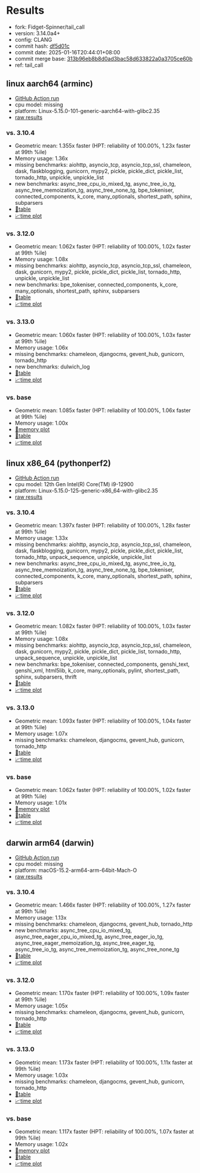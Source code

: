 # Results

- fork: Fidget-Spinner/tail_call
- version: 3.14.0a4+
- config: CLANG
- commit hash: [df5d01c](https://github.com/Fidget%2dSpinner/cpython/commit/df5d01c)
- commit date: 2025-01-16T20:44:01+08:00
- commit merge base: [313b96eb8b8d0ad3bac58d633822a0a3705ce60b](https://github.com/python/cpython/commit/313b96eb8b8d0ad3bac58d633822a0a3705ce60b)
- ref: tail_call

## linux aarch64 (arminc)

- [GitHub Action run](https://github.com/faster-cpython/benchmarking/actions/runs/12811335920)
- cpu model: missing
- platform: Linux-5.15.0-101-generic-aarch64-with-glibc2.35
- [raw results](bm-20250116-arminc-aarch64-Fidget%252dSpinner-tail_call-3.14.0a4%2B-df5d01c.json)

### vs. 3.10.4

- Geometric mean: 1.355x faster (HPT: reliability of 100.00%, 1.23x faster at 99th %ile)
- Memory usage: 1.36x
- missing benchmarks: aiohttp, asyncio_tcp, asyncio_tcp_ssl, chameleon, dask, flaskblogging, gunicorn, mypy2, pickle, pickle_dict, pickle_list, tornado_http, unpickle, unpickle_list
- new benchmarks: async_tree_cpu_io_mixed_tg, async_tree_io_tg, async_tree_memoization_tg, async_tree_none_tg, bpe_tokeniser, connected_components, k_core, many_optionals, shortest_path, sphinx, subparsers
- [📄table](bm-20250116-arminc-aarch64-Fidget%252dSpinner-tail_call-3.14.0a4%2B-df5d01c-vs-3.10.4.md)
- [📈time plot](bm-20250116-arminc-aarch64-Fidget%252dSpinner-tail_call-3.14.0a4%2B-df5d01c-vs-3.10.4.svg)

### vs. 3.12.0

- Geometric mean: 1.062x faster (HPT: reliability of 100.00%, 1.02x faster at 99th %ile)
- Memory usage: 1.08x
- missing benchmarks: aiohttp, asyncio_tcp, asyncio_tcp_ssl, chameleon, dask, gunicorn, mypy2, pickle, pickle_dict, pickle_list, tornado_http, unpickle, unpickle_list
- new benchmarks: bpe_tokeniser, connected_components, k_core, many_optionals, shortest_path, sphinx, subparsers
- [📄table](bm-20250116-arminc-aarch64-Fidget%252dSpinner-tail_call-3.14.0a4%2B-df5d01c-vs-3.12.0.md)
- [📈time plot](bm-20250116-arminc-aarch64-Fidget%252dSpinner-tail_call-3.14.0a4%2B-df5d01c-vs-3.12.0.svg)

### vs. 3.13.0

- Geometric mean: 1.060x faster (HPT: reliability of 100.00%, 1.03x faster at 99th %ile)
- Memory usage: 1.06x
- missing benchmarks: chameleon, djangocms, gevent_hub, gunicorn, tornado_http
- new benchmarks: dulwich_log
- [📄table](bm-20250116-arminc-aarch64-Fidget%252dSpinner-tail_call-3.14.0a4%2B-df5d01c-vs-3.13.0.md)
- [📈time plot](bm-20250116-arminc-aarch64-Fidget%252dSpinner-tail_call-3.14.0a4%2B-df5d01c-vs-3.13.0.svg)

### vs. base

- Geometric mean: 1.085x faster (HPT: reliability of 100.00%, 1.06x faster at 99th %ile)
- Memory usage: 1.00x
- [🧠memory plot](bm-20250116-arminc-aarch64-Fidget%252dSpinner-tail_call-3.14.0a4%2B-df5d01c-vs-base-mem.svg)
- [📄table](bm-20250116-arminc-aarch64-Fidget%252dSpinner-tail_call-3.14.0a4%2B-df5d01c-vs-base.md)
- [📈time plot](bm-20250116-arminc-aarch64-Fidget%252dSpinner-tail_call-3.14.0a4%2B-df5d01c-vs-base.svg)

## linux x86_64 (pythonperf2)

- [GitHub Action run](https://github.com/faster-cpython/benchmarking/actions/runs/12811326822)
- cpu model: 12th Gen Intel(R) Core(TM) i9-12900
- platform: Linux-5.15.0-125-generic-x86_64-with-glibc2.35
- [raw results](bm-20250116-pythonperf2-x86_64-Fidget%252dSpinner-tail_call-3.14.0a4%2B-df5d01c.json)

### vs. 3.10.4

- Geometric mean: 1.397x faster (HPT: reliability of 100.00%, 1.28x faster at 99th %ile)
- Memory usage: 1.33x
- missing benchmarks: aiohttp, asyncio_tcp, asyncio_tcp_ssl, chameleon, dask, flaskblogging, gunicorn, mypy2, pickle, pickle_dict, pickle_list, tornado_http, unpack_sequence, unpickle, unpickle_list
- new benchmarks: async_tree_cpu_io_mixed_tg, async_tree_io_tg, async_tree_memoization_tg, async_tree_none_tg, bpe_tokeniser, connected_components, k_core, many_optionals, shortest_path, sphinx, subparsers
- [📄table](bm-20250116-pythonperf2-x86_64-Fidget%252dSpinner-tail_call-3.14.0a4%2B-df5d01c-vs-3.10.4.md)
- [📈time plot](bm-20250116-pythonperf2-x86_64-Fidget%252dSpinner-tail_call-3.14.0a4%2B-df5d01c-vs-3.10.4.svg)

### vs. 3.12.0

- Geometric mean: 1.082x faster (HPT: reliability of 100.00%, 1.03x faster at 99th %ile)
- Memory usage: 1.08x
- missing benchmarks: aiohttp, asyncio_tcp, asyncio_tcp_ssl, chameleon, dask, gunicorn, mypy2, pickle, pickle_dict, pickle_list, tornado_http, unpack_sequence, unpickle, unpickle_list
- new benchmarks: bpe_tokeniser, connected_components, genshi_text, genshi_xml, html5lib, k_core, many_optionals, pylint, shortest_path, sphinx, subparsers, thrift
- [📄table](bm-20250116-pythonperf2-x86_64-Fidget%252dSpinner-tail_call-3.14.0a4%2B-df5d01c-vs-3.12.0.md)
- [📈time plot](bm-20250116-pythonperf2-x86_64-Fidget%252dSpinner-tail_call-3.14.0a4%2B-df5d01c-vs-3.12.0.svg)

### vs. 3.13.0

- Geometric mean: 1.093x faster (HPT: reliability of 100.00%, 1.04x faster at 99th %ile)
- Memory usage: 1.07x
- missing benchmarks: chameleon, djangocms, gevent_hub, gunicorn, tornado_http
- [📄table](bm-20250116-pythonperf2-x86_64-Fidget%252dSpinner-tail_call-3.14.0a4%2B-df5d01c-vs-3.13.0.md)
- [📈time plot](bm-20250116-pythonperf2-x86_64-Fidget%252dSpinner-tail_call-3.14.0a4%2B-df5d01c-vs-3.13.0.svg)

### vs. base

- Geometric mean: 1.062x faster (HPT: reliability of 100.00%, 1.02x faster at 99th %ile)
- Memory usage: 1.01x
- [🧠memory plot](bm-20250116-pythonperf2-x86_64-Fidget%252dSpinner-tail_call-3.14.0a4%2B-df5d01c-vs-base-mem.svg)
- [📄table](bm-20250116-pythonperf2-x86_64-Fidget%252dSpinner-tail_call-3.14.0a4%2B-df5d01c-vs-base.md)
- [📈time plot](bm-20250116-pythonperf2-x86_64-Fidget%252dSpinner-tail_call-3.14.0a4%2B-df5d01c-vs-base.svg)

## darwin arm64 (darwin)

- [GitHub Action run](https://github.com/faster-cpython/benchmarking/actions/runs/12811331877)
- cpu model: missing
- platform: macOS-15.2-arm64-arm-64bit-Mach-O
- [raw results](bm-20250116-darwin-arm64-Fidget%252dSpinner-tail_call-3.14.0a4%2B-df5d01c.json)

### vs. 3.10.4

- Geometric mean: 1.466x faster (HPT: reliability of 100.00%, 1.27x faster at 99th %ile)
- Memory usage: 1.13x
- missing benchmarks: chameleon, djangocms, gevent_hub, tornado_http
- new benchmarks: async_tree_cpu_io_mixed_tg, async_tree_eager_cpu_io_mixed_tg, async_tree_eager_io_tg, async_tree_eager_memoization_tg, async_tree_eager_tg, async_tree_io_tg, async_tree_memoization_tg, async_tree_none_tg
- [📄table](bm-20250116-darwin-arm64-Fidget%252dSpinner-tail_call-3.14.0a4%2B-df5d01c-vs-3.10.4.md)
- [📈time plot](bm-20250116-darwin-arm64-Fidget%252dSpinner-tail_call-3.14.0a4%2B-df5d01c-vs-3.10.4.svg)

### vs. 3.12.0

- Geometric mean: 1.170x faster (HPT: reliability of 100.00%, 1.09x faster at 99th %ile)
- Memory usage: 1.05x
- missing benchmarks: chameleon, djangocms, gevent_hub, gunicorn, tornado_http
- [📄table](bm-20250116-darwin-arm64-Fidget%252dSpinner-tail_call-3.14.0a4%2B-df5d01c-vs-3.12.0.md)
- [📈time plot](bm-20250116-darwin-arm64-Fidget%252dSpinner-tail_call-3.14.0a4%2B-df5d01c-vs-3.12.0.svg)

### vs. 3.13.0

- Geometric mean: 1.173x faster (HPT: reliability of 100.00%, 1.11x faster at 99th %ile)
- Memory usage: 1.03x
- missing benchmarks: chameleon, djangocms, gevent_hub, gunicorn, tornado_http
- [📄table](bm-20250116-darwin-arm64-Fidget%252dSpinner-tail_call-3.14.0a4%2B-df5d01c-vs-3.13.0.md)
- [📈time plot](bm-20250116-darwin-arm64-Fidget%252dSpinner-tail_call-3.14.0a4%2B-df5d01c-vs-3.13.0.svg)

### vs. base

- Geometric mean: 1.117x faster (HPT: reliability of 100.00%, 1.07x faster at 99th %ile)
- Memory usage: 1.02x
- [🧠memory plot](bm-20250116-darwin-arm64-Fidget%252dSpinner-tail_call-3.14.0a4%2B-df5d01c-vs-base-mem.svg)
- [📄table](bm-20250116-darwin-arm64-Fidget%252dSpinner-tail_call-3.14.0a4%2B-df5d01c-vs-base.md)
- [📈time plot](bm-20250116-darwin-arm64-Fidget%252dSpinner-tail_call-3.14.0a4%2B-df5d01c-vs-base.svg)

